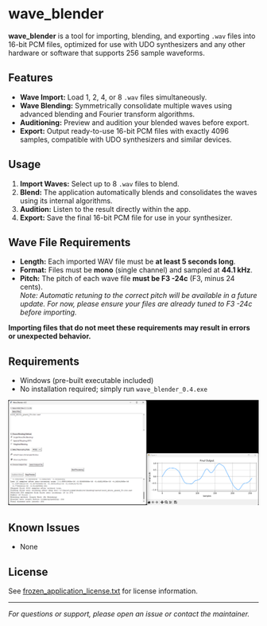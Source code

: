 ﻿# wave_blender

**wave_blender** is a tool for importing, blending, and exporting `.wav` files into 16-bit PCM files, optimized for use with UDO synthesizers and any other hardware or software that supports 256 sample waveforms.

## Features

- **Wave Import:** Load 1, 2, 4, or 8 `.wav` files simultaneously.
- **Wave Blending:** Symmetrically consolidate multiple waves using advanced blending and Fourier transform algorithms.
- **Auditioning:** Preview and audition your blended waves before export.
- **Export:** Output ready-to-use 16-bit PCM files with exactly 4096 samples, compatible with UDO synthesizers and similar devices.

## Usage

1. **Import Waves:** Select up to 8 `.wav` files to blend.
2. **Blend:** The application automatically blends and consolidates the waves using its internal algorithms.
3. **Audition:** Listen to the result directly within the app.
4. **Export:** Save the final 16-bit PCM file for use in your synthesizer.

## Wave File Requirements

- **Length:** Each imported WAV file must be **at least 5 seconds long**. 
- **Format:** Files must be **mono** (single channel) and sampled at **44.1 kHz**.
- **Pitch:** The pitch of each wave file **must be F3 -24c** (F3, minus 24 cents).  
  *Note: Automatic retuning to the correct pitch will be available in a future update. For now, please ensure your files are already tuned to F3 -24c before importing.*

**Importing files that do not meet these requirements may result in errors or unexpected behavior.**

## Requirements

- Windows (pre-built executable included)
- No installation required; simply run `wave_blender_0.4.exe`

![Screenshot](screenshot.png)

## Known Issues
- None

## License

See [frozen_application_license.txt](frozen_application_license.txt) for license information.

---

*For questions or support, please open an issue or contact the maintainer.*
